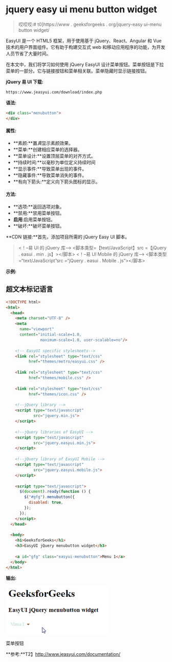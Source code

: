 # jquery easy ui menu button widget

> 哎哎哎:# t0]https://www . geeksforgeeks . org/jquery-easy ui-menu button widget/

EasyUI 是一个 HTML5 框架，用于使用基于 jQuery、React、Angular 和 Vue 技术的用户界面组件。它有助于构建交互式 web 和移动应用程序的功能，为开发人员节省了大量时间。

在本文中，我们将学习如何使用 jQuery EasyUI 设计菜单按钮。菜单按钮是下拉菜单的一部分。它与链接按钮和菜单相关联。菜单隐藏时显示链接按钮。

**jQuery 易 UI 下载:**

```html
https://www.jeasyui.com/download/index.php
```

**语法:**

```html
<div class="menubutton">
</div>
```

#### **属性:**

*   **素颜:**置*真*显示素颜效果。
*   **菜单:**创建相应菜单的选择器。
*   **菜单设计:**设置顶层菜单的对齐方式。
*   **持续时间:**以毫秒为单位定义持续时间
*   **显示事件:**导致菜单出现的事件。
*   **隐藏事件:**导致菜单消失的事件。
*   **有向下箭头:**定义向下箭头图标的显示。

#### **方法:**

*   **选项:**返回选项对象。
*   **禁用:**禁用菜单按钮。
*   **启用**:启用菜单按钮。
*   **破坏:**破坏菜单按钮。

**CDN 链接:**首先，添加项目所需的 jQuery Easy UI 脚本。

> <！–易 UI 的 jQuery 库–>
> <脚本类型=【text/JavaScript】src =【jQuery . easui . min . js】></脚本>
> <！–易 UI Mobile 的 jQuery 库–>
> <脚本类型=“text/JavaScript”src =“jQuery . easui . Mobile . js”></脚本>

**示例:**

## 超文本标记语言

```html
<!DOCTYPE html>
<html>
  <head>
    <meta charset="UTF-8" />
    <meta
      name="viewport"
      content="initial-scale=1.0, 
               maximum-scale=1.0, user-scalable=no"/>

    <!-- EasyUI specific stylesheets-->
    <link rel="stylesheet" type="text/css" 
          href="themes/metro/easyui.css" />

    <link rel="stylesheet" type="text/css" 
          href="themes/mobile.css" />

    <link rel="stylesheet" type="text/css"
          href="themes/icon.css" />

    <!--jQuery library -->
    <script type="text/javascript" 
            src="jquery.min.js">
    </script>

    <!--jQuery libraries of EasyUI -->
    <script type="text/javascript" 
            src="jquery.easyui.min.js">
    </script>

    <!--jQuery library of EasyUI Mobile -->
    <script type="text/javascript" 
            src="jquery.easyui.mobile.js">
    </script>

    <script type="text/javascript">
      $(document).ready(function () {
        $("#gfg").menubutton({
          disabled: true,
        });
      });
    </script>
  </head>

  <body>
    <h1>GeeksforGeeks</h1>
    <h3>EasyUI jQuery menubutton widget</h3>

    <a id="gfg" class="easyui-menubutton">Menu 1</a>
  </body>
</html>
```

**输出:**

![](img/362af85fac08358401b1e017f68c2707.png)

菜单按钮

**参考:**T2】http://www.jeasyui.com/documentation/